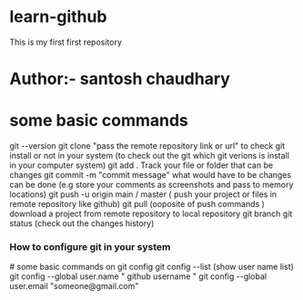 # learn-github
This is my first first repository 
<br/>
# Author:- santosh chaudhary
# some basic commands 
git --version 
git clone "pass the remote repository link or url"
to check git install or not in your system
(to check out the git which git verions is install in your computer system) 
git add . Track your file or folder that can be changes
git commit -m "commit message" what would have to be changes can be done (e.g store your comments as screenshots and pass to memory locations)
git push -u origin main / master ( push your project or files in remote repository like github)
git pull (ooposite of push commands ) download a project from remote repository to local repository 
git branch 
git status (check out the changes history) 

<h3>How to configure git in your system </h3>
# some basic commands on git config 
git config --list (show user name list) 
git config --global user.name " github username " 
git config --global user.email "someone@gmail.com"
